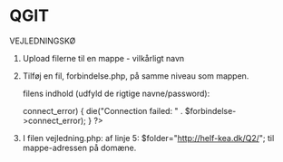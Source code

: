 # QGIT
VEJLEDNINGSKØ

1. Upload filerne til en mappe - vilkårligt navn

2. Tilføj en fil, forbindelse.php, på samme niveau som mappen.

    filens indhold (udfyld de rigtige navne/password):

    <?php
        $servername = "xxx";
        $username = "yyy";
        $password = "zzz";
        $dbname = qqq";

        $forbindelse = new mysqli($servername, $username, $password, $dbname);
        mysqli_set_charset($forbindelse, "utf8");
        if ($forbindelse->connect_error) {
            die("Connection failed: " . $forbindelse->connect_error);
        }
    ?>

3. I filen vejledning.php: af linje 5:
    $folder="http://helf-kea.dk/Q2/";
    til mappe-adressen på domæne.
